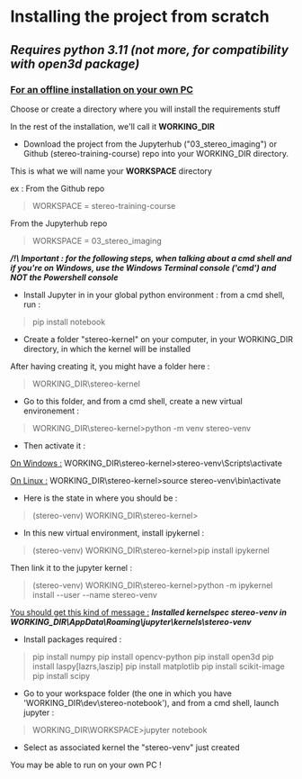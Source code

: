 # Installing the project from scratch

## ***Requires python 3.11 (not more, for compatibility with open3d package)***

### <u>For an offline installation on your own PC</u>

Choose or create a directory where you will install the requirements stuff

In the rest of the installation, we'll call it **WORKING_DIR**

- Download the project from the Jupyterhub ("03_stereo_imaging") or Github (stereo-training-course) repo into your WORKING_DIR directory.

This is what we will name your **WORKSPACE** directory

ex :
From the Github repo
> WORKSPACE = stereo-training-course 

From the Jupyterhub repo
> WORKSPACE = 03_stereo_imaging

***/!\ Important : for the following steps, when talking about a cmd shell and if you're on Windows, 
use the Windows Terminal console ('cmd') and NOT the Powershell console***

- Install Jupyter in in your global python environment : from a cmd shell, run :

> pip install notebook

- Create a folder "stereo-kernel" on your computer, in your WORKING_DIR directory, in which the kernel will be installed 

After having creating it, you might have a folder here :
> WORKING_DIR\stereo-kernel

- Go to this folder, and from a cmd shell, create a new virtual environement :

> WORKING_DIR\stereo-kernel>python -m venv stereo-venv

- Then activate it :

<u>On Windows :</u>
WORKING_DIR\stereo-kernel>stereo-venv\Scripts\activate

<u>On Linux :</u>
WORKING_DIR\stereo-kernel>source stereo-venv\bin\activate

- Here is the state in where you should be :

> (stereo-venv) WORKING_DIR\stereo-kernel>

- In this new virtual environment, install ipykernel :

> (stereo-venv) WORKING_DIR\stereo-kernel>pip install ipykernel

Then link it to the jupyter kernel :

> (stereo-venv) WORKING_DIR\stereo-kernel>python -m ipykernel install --user --name stereo-venv

<u>You should get this kind of message :</u>
***Installed kernelspec stereo-venv in WORKING_DIR\AppData\Roaming\jupyter\kernels\stereo-venv***

- Install packages required :

> pip install numpy
> pip install opencv-python
> pip install open3d
> pip install laspy[lazrs,laszip]
> pip install matplotlib
> pip install scikit-image
> pip install scipy

- Go to your workspace folder (the one in which you have   'WORKING_DIR\dev\stereo-notebook'), and from a cmd shell, launch jupyter :

> WORKING_DIR\WORKSPACE>jupyter notebook

- Select as associated kernel the "stereo-venv" just created

You may be able to run on your own PC !

